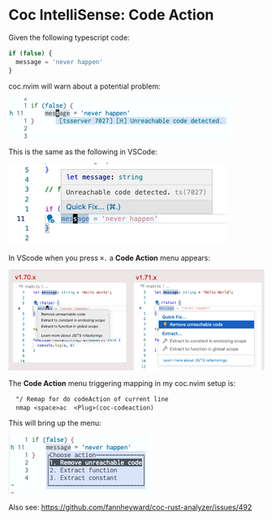 # Coc IntelliSense: Code Action 

Given the following typescript code:

```ts
if (false) {
  message = 'never happen'
}
```

coc.nvim will warn about a potential problem:

![](./imgs/unreachable-code-detected-macvim.png)

This is the same as the following in VSCode:

![unreachable-code-detected-vscode](./imgs/unreachable-code-detected-vscode.png)

In VScode when you press `⌘.` a  **Code Action** menu appears:

![quick-fix-menu-vscode](./imgs/quick-fix-menu-vscode.png)

The **Code Action** menu triggering mapping in my coc.nvim setup is:

```txt
  "/ Remap for do codeAction of current line
  nmap <space>ac  <Plug>(coc-codeaction)
```
This will bring up the menu:

![quick-fix-menu-vscode](./imgs/quick-fix-menu-macvim.png)



Also see:
https://github.com/fannheyward/coc-rust-analyzer/issues/492



